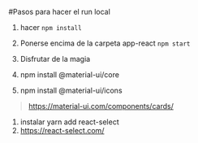 #Pasos para hacer el run local
1. hacer ```npm install```
2. Ponerse encima de la carpeta app-react ```npm start```
3. Disfrutar de la magia


1. npm install @material-ui/core
2. npm install @material-ui/icons
> https://material-ui.com/components/cards/

1. instalar yarn add react-select
2. https://react-select.com/